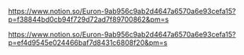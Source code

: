 https://www.notion.so/Euron-9ab956c9ab2d4647a6570a6e93cefa15?p=f38844bd0cb94f729d72ad7f89700862&pm=s

https://www.notion.so/Euron-9ab956c9ab2d4647a6570a6e93cefa15?p=ef4d9545e024466baf7d8431c6808f20&pm=s

